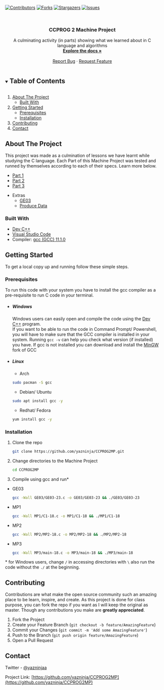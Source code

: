 <!--
*** Thanks for checking out the Best-README-Template. If you have a suggestion
*** that would make this better, please fork the repo and create a pull request
*** or simply open an issue with the tag "enhancement".
*** Thanks again! Now go create something AMAZING! :D
***
***
***
*** To avoid retyping too much info. Do a search and replace for the following:
*** github_username, repo_name, twitter_handle, email, project_title, project_description
-->



<!-- PROJECT SHIELDS -->
<!--
*** I'm using markdown "reference style" links for readability.
*** Reference links are enclosed in brackets [ ] instead of parentheses ( ).
*** See the bottom of this document for the declaration of the reference variables
*** for contributors-url, forks-url, etc. This is an optional, concise syntax you may use.
*** https://www.markdownguide.org/basic-syntax/#reference-style-links
-->
[![Contributors][contributors-shield]][contributors-url]
[![Forks][forks-shield]][forks-url]
[![Stargazers][stars-shield]][stars-url]
[![Issues][issues-shield]][issues-url]



<!-- PROJECT LOGO -->
<br />
<p align="center">
  <h3 align="center">CCPROG 2 Machine Project</h3>

  <p align="center">
    A culminating activity (in parts) showing what we learned about in C language and algorithms
    <br />
    <a href="https://github.com/yazninja/CCPROG2MP"><strong>Explore the docs »</strong></a>
    <br />
    <br />
    <a href="https://github.com/yazninja/CCPROG2MP/issues">Report Bug</a>
    ·
    <a href="https://github.com/yazninja/CCPROG2MP/issues">Request Feature</a>
  </p>
</p>



<!-- TABLE OF CONTENTS -->
<details open="open">
  <summary><h2 style="display: inline-block">Table of Contents</h2></summary>
  <ol>
    <li>
      <a href="#about-the-project">About The Project</a>
      <ul>
        <li><a href="#built-with">Built With</a></li>
      </ul>
    </li>
    <li>
      <a href="#getting-started">Getting Started</a>
      <ul>
        <li><a href="#prerequisites">Prerequisites</a></li>
        <li><a href="#installation">Installation</a></li>
      </ul>
    </li>
    <li><a href="#contributing">Contributing</a></li>
    <li><a href="#contact">Contact</a></li>
  </ol>
</details>



<!-- ABOUT THE PROJECT -->
## About The Project

This project was made as a culmination of lessons we have learnt while studying the C language. Each Part of this Machine Project was tested and runned by themselves according to each of their specs. Learn more below.
<ul>
<li><a href="https://github.com/yazninja/CCPROG2MP/tree/master/MP1">Part 1</a></li>
<li><a href="https://github.com/yazninja/CCPROG2MP/tree/master/MP2">Part 2</a></li>
<li><a href="https://github.com/yazninja/CCPROG2MP/tree/master/MP3">Part 3</a></li>
</ul>

* Extras
  * [GE03](https://github.com/yazninja/CCPROG2MP/GE03)
  * [Produce Data](https://github.com/yazninja/CCPROG2MP/tree/master/PRODUCE%20DATA)



### Built With

* [Dev C++](https://sourceforge.net/projects/orwelldevcpp/)
* [Visual Studio Code](https://code.visualstudio.com/)
* Compiler: [gcc (GCC) 11.1.0](https://gcc.gnu.org/codingconventions.html)


<!-- GETTING STARTED -->
## Getting Started

To get a local copy up and running follow these simple steps.

### Prerequisites

To run this code with your system you have to install the gcc compiler as a pre-requisite to run C code in your terminal.
* ##### Windows
  Windows users can easily open and compile the code using the [Dev C++](https://sourceforge.net/projects/orwelldevcpp/) program.<br>
  If you want to be able to run the code in Command Prompt/ Powershell, you will have to make sure that the GCC compiler is installed in your system. Running `gcc -v` can help you check what version (if installed) you have. If gcc is not installed you can download and install the [MinGW](https://sourceforge.net/projects/mingw/) fork of GCC
  <br>   
* ##### Linux
  * Arch
  ```sh
  sudo pacman -S gcc
  ```
  * Debian/ Ubuntu
  ```sh
  sudo apt install gcc -y
  ```
  * Redhat/ Fedora
  ```sh
  yum install gcc -y
  ```

### Installation

1. Clone the repo
   ```sh
   git clone https://github.com/yazninja/CCPROG2MP.git
   ```
2. Change directories to the Machine Project
   ```sh
   cd CCPROG2MP
   ```
2. Compile using gcc and run*
  * GE03
    ```sh
    gcc -Wall GE03/GE03-23.c -o GE03/GE03-23 && ./GE03/GE03-23
    ```
  * MP1
    ```sh
    gcc -Wall MP1/C1-18.c -o MP1/C1-18 && ./MP1/C1-18
    ```
  * MP2
    ```sh
    gcc -Wall MP2/MP2-18.c -o MP2/MP2-18 && ./MP2/MP2-18
    ```
  * MP3
    ```sh
    gcc -Wall MP3/main-18.c -o MP3/main-18 && ./MP3/main-18
    ```

  \* for Windows users, change `/` in accessing directories with `\` also run the code without the `./` at the beginning.


<!-- CONTRIBUTING -->
## Contributing

Contributions are what make the open source community such an amazing place to be learn, inspire, and create. As this project is done for class purpose, you can fork the repo if you want as I will keep the original as master. Though any contributions you make are **greatly appreciated**.

1. Fork the Project
2. Create your Feature Branch (`git checkout -b feature/AmazingFeature`)
3. Commit your Changes (`git commit -m 'Add some AmazingFeature'`)
4. Push to the Branch (`git push origin feature/AmazingFeature`)
5. Open a Pull Request

<!-- CONTACT -->
## Contact

Twitter - [@yazninjaa](https://twitter.com/yazninjaa)

Project Link: [https://github.com/yazninja/CCPROG2MP](https://github.com/yazninja/CCPROG2MP)


<!-- MARKDOWN LINKS & IMAGES -->
<!-- https://www.markdownguide.org/basic-syntax/#reference-style-links -->
[contributors-shield]: https://img.shields.io/github/contributors/yazninja/CCPROG2MP.svg?style=for-the-badge
[contributors-url]: https://github.com/yazninja/CCPROG2MP/graphs/contributors
[forks-shield]: https://img.shields.io/github/forks/yazninja/CCPROG2MP.svg?style=for-the-badge
[forks-url]: https://github.com/yazninja/CCPROG2MP/network/members
[stars-shield]: https://img.shields.io/github/stars/yazninja/CCPROG2MP.svg?style=for-the-badge
[stars-url]: https://github.com/yazninja/CCPROG2MP/stargazers
[issues-shield]: https://img.shields.io/github/issues/yazninja/CCPROG2MP.svg?style=for-the-badge
[issues-url]: https://github.com/yazninja/CCPROG2MP/issues
[license-shield]: https://img.shields.io/github/license/yazninja/CCPROG2MP.svg?style=for-the-badge
[license-url]: https://github.com/yazninja/CCPROG2MP/blob/master/LICENSE.txt
[linkedin-shield]: https://img.shields.io/badge/-LinkedIn-black.svg?style=for-the-badge&logo=linkedin&colorB=555